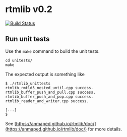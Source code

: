 # rtmlib v0.2

[![Build Status](https://travis-ci.org/anmaped/rtmlib.svg?branch=v0.2)](https://travis-ci.org/anmaped/rtmlib)

## Run unit tests

Use the `make` command to build the unit tests.
```
cd unitests/
make
```

The expected output is something like
```
$ ./rtmlib_unittests 
rtmlib_rmtld3_nested_until.cpp success.
rtmlib_buffer_push_and_pull.cpp success.
rtmlib_buffer_push_and_pop.cpp success.
rtmlib_reader_and_writer.cpp success.

[...]
$
```

See [https://anmaped.github.io/rtmlib/doc/](https://anmaped.github.io/rtmlib/doc/) for more details.
